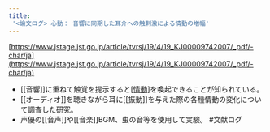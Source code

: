 ```yaml
---
title:
 '<論文ログ> 心動： 音響に同期した耳介への触刺激による情動の増幅'
---
```


[https://www.jstage.jst.go.jp/article/tvrsj/19/4/19_KJ00009742007/_pdf/-char/ja](https://www.jstage.jst.go.jp/article/tvrsj/19/4/19_KJ00009742007/_pdf/-char/ja)
- [[音響]]に重ねて触覚を提示すると[[情動]]([[感情]])を喚起できることが知られている。
- [[オーディオ]]を聴きながら耳に[[振動]]を与えた際の各種情動の変化について調査した研究。
- 声優の[[音声]]や[[音楽]]BGM、虫の音等を使用して実験。
#文献ログ
